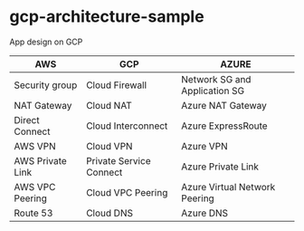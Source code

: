 # gcp-architecture-sample
App design on GCP 


| AWS  | GCP | AZURE
| ------------- | ------------- | ------------- |
| Security group  | Cloud Firewall  | Network SG and Application SG
| NAT Gateway  | Cloud NAT  | Azure NAT Gateway
| Direct Connect | Cloud Interconnect | Azure ExpressRoute
| AWS VPN | Cloud VPN | Azure VPN
| AWS Private Link | Private Service Connect | Azure Private Link
| AWS VPC Peering | Cloud VPC Peering | Azure Virtual Network Peering
| Route 53 | Cloud DNS | Azure DNS
